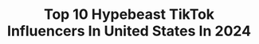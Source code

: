 ---
title: Top 10 Hypebeast TikTok Influencers In United States In 2024
description: >-
  Find top hypebeast TikTok influencers in United States in 2024. Most popular hashtags: #hypebeast #fyp #sneakerhead #sneakers.
platform: TikTok
hits: 204
text_top: See the most popular TikTok profiles on inBeat.
text_bottom: Our platform has 204 TikTok influencers like this in United States for you to collaborate.
profiles:
  - username: "ashdiamond"
    fullname: >-
      ash
    bio: >-
      Sacramento’s Biggest Hypebeast
    location: "United States"
    followers: 46300
    engagement: 1080
    commentsToLikes: 0.018528
    id: ck8vwdgn2o6us0j78syt8r3c7
    verified: false
    hashtags: "#foryoupage, #trend, #viral, #foryou"
  - username: "andihyll"
    fullname: >-
      alyson yates
    bio: >-
      chaotic good hypebeast twitter and the gram @andihyll
    location: "United States"
    followers: 51900
    engagement: 1195
    commentsToLikes: 0.007655
    id: ckbkwm2qxscol0j23xjvo5dx1
    verified: false
    hashtags: "#greenscreen, #imbaby, #spooky, #fyp"
  - username: "hypebeast"
    fullname: >-
      HYPEBEAST
    bio: >-
      CEO of Culture
    location: "United States"
    followers: 970200
    engagement: 1212
    commentsToLikes: 0.009391
    id: ck80crnnyat9w0j782gds869q
    verified: true
    hashtags: "#fyp, #tellmewithouttellingme, #funny, #gamer"
  - username: "floridahype"
    fullname: >-
      Florida Hype
    bio: >-
      Follow our Insta & YouTube🔺 Insta: @florida.hype 👇 OUR WEBSITE👇
    location: "United States"
    followers: 94700
    engagement: 1335
    commentsToLikes: 0.046338
    id: ck9glclqknlpf0j786olklmgw
    verified: false
    hashtags: "#sneakerhead, #fyp, #sneaker, #hypebeast"
  - username: "nohoesyorsh"
    fullname: >-
      yorsh
    bio: >-
      professional failure
    location: "United States"
    followers: 5958
    engagement: 1081
    commentsToLikes: 0.045068
    id: ckbf7fig4xba20j23d29435oq
    verified: false
    hashtags: "#shoes, #basketball, #sneakerhead, #nba"
  - username: "tommytrillions"
    fullname: >-
      IG: @tommytrillions
    bio: >-
      CHALLENGE: TRADING STOCK OPTIONS UP TO A G-WAGON 🚘🔥 PRO SHOE CUSTOMIZER 👟🎨
    location: "United States"
    followers: 26700
    engagement: 836
    commentsToLikes: 0.067041
    id: ck9eo4x1amgv10j78i5qfskts
    verified: false
    hashtags: "#amazonstock, #airforces, #bandananikes, #customairforce1"
  - username: "tristatesteals"
    fullname: >-
      tristatesteals
    bio: >-
      @tristatesteals on insta Thousands of satisfied customers Hype sneaker supplier
    location: "United States"
    followers: 39600
    engagement: 1752
    commentsToLikes: 0.045285
    id: ckb0odi11eh5j0j23k4oilltf
    verified: false
    hashtags: "#hypebeast, #sneakerhead, #supreme, #investing"
  - username: "sneakerplugzla"
    fullname: >-
      saulsanchez3031
    bio: >-
      5k? Up n coming reseller 👀 Following Personal ig @saul._2times
    location: "United States"
    followers: 4839
    engagement: 1073
    commentsToLikes: 0.088609
    id: ck94kwtdowttt0j78g2sf7fs2
    verified: false
    hashtags: "#jamsession, #onecommunity, #gonnabefriends, #acnh"
  - username: "sneakervideos"
    fullname: >-
      SNEAKER CONTENT
    bio: >-
      🔥BEST DAILY SNEAKER VIDEOS🔥 Credit to original owners! Follow for more! ✅
    location: "United States"
    followers: 7526
    engagement: 1630
    commentsToLikes: 0.042447
    id: ck9eo4w3lmgpg0j78n4mhg7hg
    verified: false
    hashtags: "#travis, #sneakers, #sneakerhead, #travisscott"
  - username: "yrs.limitz"
    fullname: >-
      Limitz
    bio: >-
      Check out my music
    location: "United States"
    followers: 459200
    engagement: 2554
    commentsToLikes: 0.008602
    id: ck8f6fh4w2kct0j78z5unoj68
    verified: false
    hashtags: "#fyp, #4u, #sneakerhead, #cars"
---